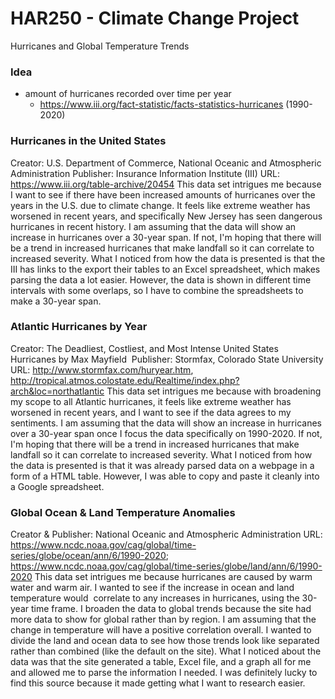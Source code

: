 # HAR250 - Climate Change Project
Hurricanes and Global Temperature Trends

### Idea
- amount of hurricanes recorded over time per year
	- https://www.iii.org/fact-statistic/facts-statistics-hurricanes (1990-2020)

### Hurricanes in the United States
Creator: U.S. Department of Commerce, National Oceanic and Atmospheric Administration
Publisher: Insurance Information Institute (III)
URL: https://www.iii.org/table-archive/20454
This data set intrigues me because I want to see if there have been increased amounts of hurricanes over the years in the U.S. due to climate change. It feels like extreme weather has worsened in recent years, and specifically New Jersey has seen dangerous hurricanes in recent history. I am assuming that the data will show an increase in hurricanes over a 30-year span. If not, I'm hoping that there will be a trend in increased hurricanes that make landfall so it can correlate to increased severity. What I noticed from how the data is presented is that the III has links to the export their tables to an Excel spreadsheet, which makes parsing the data a lot easier. However, the data is shown in different time intervals with some overlaps, so I have to combine the spreadsheets to make a 30-year span.

### Atlantic Hurricanes by Year
Creator: The Deadliest, Costliest, and Most Intense United States Hurricanes by Max Mayfield 
Publisher: Stormfax, Colorado State University
URL: http://www.stormfax.com/huryear.htm, http://tropical.atmos.colostate.edu/Realtime/index.php?arch&loc=northatlantic
This data set intrigues me because with broadening my scope to all Atlantic hurricanes, it feels like extreme weather has worsened in recent years, and I want to see if the data agrees to my sentiments. I am assuming that the data will show an increase in hurricanes over a 30-year span once I focus the data specifically on 1990-2020. If not, I'm hoping that there will be a trend in increased hurricanes that make landfall so it can correlate to increased severity. What I noticed from how the data is presented is that it was already parsed data on a webpage in a form of a HTML table. However, I was able to copy and paste it cleanly into a Google spreadsheet.

### Global Ocean & Land Temperature Anomalies
Creator & Publisher: National Oceanic and Atmospheric Administration
URL: https://www.ncdc.noaa.gov/cag/global/time-series/globe/ocean/ann/6/1990-2020; https://www.ncdc.noaa.gov/cag/global/time-series/globe/land/ann/6/1990-2020
This data set intrigues me because hurricanes are caused by warm water and warm air. I wanted to see if the increase in ocean and land temperature would 
correlate to any increases in hurricanes, using the 30-year time frame. I broaden the data to global trends because the site had more data to show for global rather than by region. I am assuming that the change in temperature will have a positive correlation overall. I wanted to divide the land and ocean data to see how those trends look like separated rather than combined (like the default on the site). What I noticed about the data was that the site generated a table, Excel file, and a graph all for me and allowed me to parse the information I needed. I was definitely lucky to find this source because it made getting what I want to research easier. 
